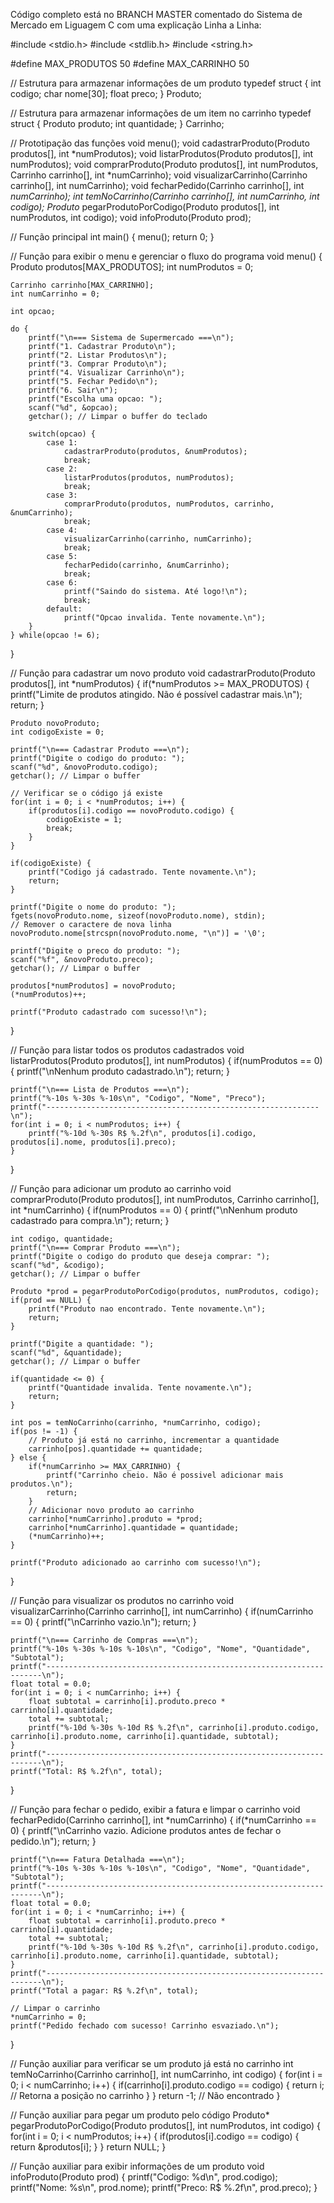 Código completo está no BRANCH MASTER comentado do Sistema de Mercado em Liguagem C com uma explicação Linha a Linha:



#include <stdio.h>
#include <stdlib.h>
#include <string.h>

#define MAX_PRODUTOS 50
#define MAX_CARRINHO 50

// Estrutura para armazenar informações de um produto
typedef struct {
    int codigo;
    char nome[30];
    float preco;
} Produto;

// Estrutura para armazenar informações de um item no carrinho
typedef struct {
    Produto produto;
    int quantidade;
} Carrinho;

// Prototipação das funções
void menu();
void cadastrarProduto(Produto produtos[], int *numProdutos);
void listarProdutos(Produto produtos[], int numProdutos);
void comprarProduto(Produto produtos[], int numProdutos, Carrinho carrinho[], int *numCarrinho);
void visualizarCarrinho(Carrinho carrinho[], int numCarrinho);
void fecharPedido(Carrinho carrinho[], int *numCarrinho);
int temNoCarrinho(Carrinho carrinho[], int numCarrinho, int codigo);
Produto* pegarProdutoPorCodigo(Produto produtos[], int numProdutos, int codigo);
void infoProduto(Produto prod);

// Função principal
int main() {
    menu();
    return 0;
}

// Função para exibir o menu e gerenciar o fluxo do programa
void menu() {
    Produto produtos[MAX_PRODUTOS];
    int numProdutos = 0;

    Carrinho carrinho[MAX_CARRINHO];
    int numCarrinho = 0;

    int opcao;

    do {
        printf("\n=== Sistema de Supermercado ===\n");
        printf("1. Cadastrar Produto\n");
        printf("2. Listar Produtos\n");
        printf("3. Comprar Produto\n");
        printf("4. Visualizar Carrinho\n");
        printf("5. Fechar Pedido\n");
        printf("6. Sair\n");
        printf("Escolha uma opcao: ");
        scanf("%d", &opcao);
        getchar(); // Limpar o buffer do teclado

        switch(opcao) {
            case 1:
                cadastrarProduto(produtos, &numProdutos);
                break;
            case 2:
                listarProdutos(produtos, numProdutos);
                break;
            case 3:
                comprarProduto(produtos, numProdutos, carrinho, &numCarrinho);
                break;
            case 4:
                visualizarCarrinho(carrinho, numCarrinho);
                break;
            case 5:
                fecharPedido(carrinho, &numCarrinho);
                break;
            case 6:
                printf("Saindo do sistema. Até logo!\n");
                break;
            default:
                printf("Opcao invalida. Tente novamente.\n");
        }
    } while(opcao != 6);
}

// Função para cadastrar um novo produto
void cadastrarProduto(Produto produtos[], int *numProdutos) {
    if(*numProdutos >= MAX_PRODUTOS) {
        printf("Limite de produtos atingido. Não é possível cadastrar mais.\n");
        return;
    }

    Produto novoProduto;
    int codigoExiste = 0;

    printf("\n=== Cadastrar Produto ===\n");
    printf("Digite o codigo do produto: ");
    scanf("%d", &novoProduto.codigo);
    getchar(); // Limpar o buffer

    // Verificar se o código já existe
    for(int i = 0; i < *numProdutos; i++) {
        if(produtos[i].codigo == novoProduto.codigo) {
            codigoExiste = 1;
            break;
        }
    }

    if(codigoExiste) {
        printf("Codigo já cadastrado. Tente novamente.\n");
        return;
    }

    printf("Digite o nome do produto: ");
    fgets(novoProduto.nome, sizeof(novoProduto.nome), stdin);
    // Remover o caractere de nova linha
    novoProduto.nome[strcspn(novoProduto.nome, "\n")] = '\0';

    printf("Digite o preco do produto: ");
    scanf("%f", &novoProduto.preco);
    getchar(); // Limpar o buffer

    produtos[*numProdutos] = novoProduto;
    (*numProdutos)++;

    printf("Produto cadastrado com sucesso!\n");
}

// Função para listar todos os produtos cadastrados
void listarProdutos(Produto produtos[], int numProdutos) {
    if(numProdutos == 0) {
        printf("\nNenhum produto cadastrado.\n");
        return;
    }

    printf("\n=== Lista de Produtos ===\n");
    printf("%-10s %-30s %-10s\n", "Codigo", "Nome", "Preco");
    printf("-------------------------------------------------------------\n");
    for(int i = 0; i < numProdutos; i++) {
        printf("%-10d %-30s R$ %.2f\n", produtos[i].codigo, produtos[i].nome, produtos[i].preco);
    }
}

// Função para adicionar um produto ao carrinho
void comprarProduto(Produto produtos[], int numProdutos, Carrinho carrinho[], int *numCarrinho) {
    if(numProdutos == 0) {
        printf("\nNenhum produto cadastrado para compra.\n");
        return;
    }

    int codigo, quantidade;
    printf("\n=== Comprar Produto ===\n");
    printf("Digite o codigo do produto que deseja comprar: ");
    scanf("%d", &codigo);
    getchar(); // Limpar o buffer

    Produto *prod = pegarProdutoPorCodigo(produtos, numProdutos, codigo);
    if(prod == NULL) {
        printf("Produto nao encontrado. Tente novamente.\n");
        return;
    }

    printf("Digite a quantidade: ");
    scanf("%d", &quantidade);
    getchar(); // Limpar o buffer

    if(quantidade <= 0) {
        printf("Quantidade invalida. Tente novamente.\n");
        return;
    }

    int pos = temNoCarrinho(carrinho, *numCarrinho, codigo);
    if(pos != -1) {
        // Produto já está no carrinho, incrementar a quantidade
        carrinho[pos].quantidade += quantidade;
    } else {
        if(*numCarrinho >= MAX_CARRINHO) {
            printf("Carrinho cheio. Não é possivel adicionar mais produtos.\n");
            return;
        }
        // Adicionar novo produto ao carrinho
        carrinho[*numCarrinho].produto = *prod;
        carrinho[*numCarrinho].quantidade = quantidade;
        (*numCarrinho)++;
    }

    printf("Produto adicionado ao carrinho com sucesso!\n");
}

// Função para visualizar os produtos no carrinho
void visualizarCarrinho(Carrinho carrinho[], int numCarrinho) {
    if(numCarrinho == 0) {
        printf("\nCarrinho vazio.\n");
        return;
    }

    printf("\n=== Carrinho de Compras ===\n");
    printf("%-10s %-30s %-10s %-10s\n", "Codigo", "Nome", "Quantidade", "Subtotal");
    printf("---------------------------------------------------------------------\n");
    float total = 0.0;
    for(int i = 0; i < numCarrinho; i++) {
        float subtotal = carrinho[i].produto.preco * carrinho[i].quantidade;
        total += subtotal;
        printf("%-10d %-30s %-10d R$ %.2f\n", carrinho[i].produto.codigo, carrinho[i].produto.nome, carrinho[i].quantidade, subtotal);
    }
    printf("---------------------------------------------------------------------\n");
    printf("Total: R$ %.2f\n", total);
}

// Função para fechar o pedido, exibir a fatura e limpar o carrinho
void fecharPedido(Carrinho carrinho[], int *numCarrinho) {
    if(*numCarrinho == 0) {
        printf("\nCarrinho vazio. Adicione produtos antes de fechar o pedido.\n");
        return;
    }

    printf("\n=== Fatura Detalhada ===\n");
    printf("%-10s %-30s %-10s %-10s\n", "Codigo", "Nome", "Quantidade", "Subtotal");
    printf("---------------------------------------------------------------------\n");
    float total = 0.0;
    for(int i = 0; i < *numCarrinho; i++) {
        float subtotal = carrinho[i].produto.preco * carrinho[i].quantidade;
        total += subtotal;
        printf("%-10d %-30s %-10d R$ %.2f\n", carrinho[i].produto.codigo, carrinho[i].produto.nome, carrinho[i].quantidade, subtotal);
    }
    printf("---------------------------------------------------------------------\n");
    printf("Total a pagar: R$ %.2f\n", total);

    // Limpar o carrinho
    *numCarrinho = 0;
    printf("Pedido fechado com sucesso! Carrinho esvaziado.\n");
}

// Função auxiliar para verificar se um produto já está no carrinho
int temNoCarrinho(Carrinho carrinho[], int numCarrinho, int codigo) {
    for(int i = 0; i < numCarrinho; i++) {
        if(carrinho[i].produto.codigo == codigo) {
            return i; // Retorna a posição no carrinho
        }
    }
    return -1; // Não encontrado
}

// Função auxiliar para pegar um produto pelo código
Produto* pegarProdutoPorCodigo(Produto produtos[], int numProdutos, int codigo) {
    for(int i = 0; i < numProdutos; i++) {
        if(produtos[i].codigo == codigo) {
            return &produtos[i];
        }
    }
    return NULL;
}

// Função auxiliar para exibir informações de um produto
void infoProduto(Produto prod) {
    printf("Codigo: %d\n", prod.codigo);
    printf("Nome: %s\n", prod.nome);
    printf("Preco: R$ %.2f\n", prod.preco);
}
